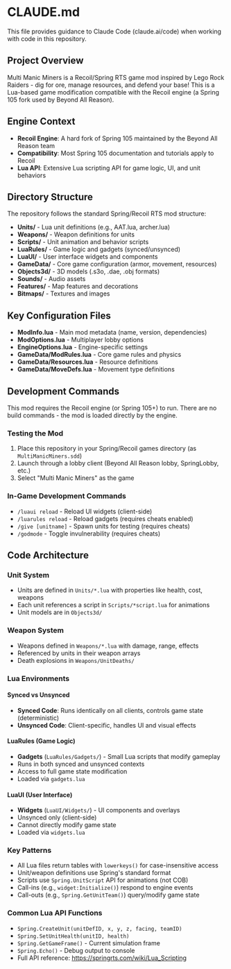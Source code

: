 # CLAUDE.md

This file provides guidance to Claude Code (claude.ai/code) when working with code in this repository.

## Project Overview

Multi Manic Miners is a Recoil/Spring RTS game mod inspired by Lego Rock Raiders - dig for ore, manage resources, and defend your base! This is a Lua-based game modification compatible with the Recoil engine (a Spring 105 fork used by Beyond All Reason).

## Engine Context

- **Recoil Engine**: A hard fork of Spring 105 maintained by the Beyond All Reason team
- **Compatibility**: Most Spring 105 documentation and tutorials apply to Recoil
- **Lua API**: Extensive Lua scripting API for game logic, UI, and unit behaviors

## Directory Structure

The repository follows the standard Spring/Recoil RTS mod structure:

- **Units/** - Lua unit definitions (e.g., AAT.lua, archer.lua)
- **Weapons/** - Weapon definitions for units
- **Scripts/** - Unit animation and behavior scripts
- **LuaRules/** - Game logic and gadgets (synced/unsynced)
- **LuaUI/** - User interface widgets and components
- **GameData/** - Core game configuration (armor, movement, resources)
- **Objects3d/** - 3D models (.s3o, .dae, .obj formats)
- **Sounds/** - Audio assets
- **Features/** - Map features and decorations
- **Bitmaps/** - Textures and images

## Key Configuration Files

- **ModInfo.lua** - Main mod metadata (name, version, dependencies)
- **ModOptions.lua** - Multiplayer lobby options
- **EngineOptions.lua** - Engine-specific settings
- **GameData/ModRules.lua** - Core game rules and physics
- **GameData/Resources.lua** - Resource definitions
- **GameData/MoveDefs.lua** - Movement type definitions

## Development Commands

This mod requires the Recoil engine (or Spring 105+) to run. There are no build commands - the mod is loaded directly by the engine.

### Testing the Mod
1. Place this repository in your Spring/Recoil games directory (as `MultiManicMiners.sdd`)
2. Launch through a lobby client (Beyond All Reason lobby, SpringLobby, etc.)
3. Select "Multi Manic Miners" as the game

### In-Game Development Commands
- `/luaui reload` - Reload UI widgets (client-side)
- `/luarules reload` - Reload gadgets (requires cheats enabled)
- `/give [unitname]` - Spawn units for testing (requires cheats)
- `/godmode` - Toggle invulnerability (requires cheats)

## Code Architecture

### Unit System
- Units are defined in `Units/*.lua` with properties like health, cost, weapons
- Each unit references a script in `Scripts/*script.lua` for animations
- Unit models are in `Objects3d/`

### Weapon System
- Weapons defined in `Weapons/*.lua` with damage, range, effects
- Referenced by units in their weapon arrays
- Death explosions in `Weapons/UnitDeaths/`

### Lua Environments

#### Synced vs Unsynced
- **Synced Code**: Runs identically on all clients, controls game state (deterministic)
- **Unsynced Code**: Client-specific, handles UI and visual effects

#### LuaRules (Game Logic)
- **Gadgets** (`LuaRules/Gadgets/`) - Small Lua scripts that modify gameplay
- Runs in both synced and unsynced contexts
- Access to full game state modification
- Loaded via `gadgets.lua`

#### LuaUI (User Interface)
- **Widgets** (`LuaUI/Widgets/`) - UI components and overlays
- Unsynced only (client-side)
- Cannot directly modify game state
- Loaded via `widgets.lua`

### Key Patterns
- All Lua files return tables with `lowerkeys()` for case-insensitive access
- Unit/weapon definitions use Spring's standard format
- Scripts use `Spring.UnitScript` API for animations (not COB)
- Call-ins (e.g., `widget:Initialize()`) respond to engine events
- Call-outs (e.g., `Spring.GetUnitTeam()`) query/modify game state

### Common Lua API Functions
- `Spring.CreateUnit(unitDefID, x, y, z, facing, teamID)`
- `Spring.SetUnitHealth(unitID, health)`
- `Spring.GetGameFrame()` - Current simulation frame
- `Spring.Echo()` - Debug output to console
- Full API reference: https://springrts.com/wiki/Lua_Scripting